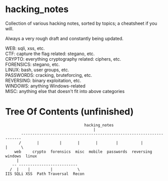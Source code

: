# hacking_notes                 

Collection of various hacking notes, sorted by topics; a cheatsheet if you will.

Always a very rough draft and constantly being updated.

WEB: sqli, xss, etc.  
CTF: capture the flag related: stegano, etc.  
CRYPTO: everything cryptography related: ciphers, etc.  
FORENSICS: stegano, etc.  
LINUX: bash, user groups, etc.  
PASSWORDS: cracking, bruteforcing, etc.  
REVERSING: binary exploitation, etc.  
WINDOWS: anything Windows-related  
MISC: anything else that doesn't fit into above categories  


Tree Of Contents (unfinished)
=============================
```
                                   hacking_notes
                                       |
       ----------------------------------------------------------------------
      /       |         |       |       |        |          |         |      \
    web     crypto  forensics  misc  mobile  passwords  reversing  windows  linux
     |
   -- --------------------------
  /  |    |         |           \
IIS SQLi XSS  Path Traversal  Recon
```
